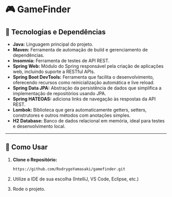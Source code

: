 # 🎮 GameFinder

## 👾 Tecnologias e Dependências

- **Java:** Linguagem principal do projeto.
- **Maven:** Ferramenta de automação de build e gerenciamento de dependências.
- **Insomnia:** Ferramenta de testes de API REST.
- **Spring Web:** Módulo do Spring responsável pela criação de aplicações web, incluindo suporte a RESTful APIs.
- **Spring Boot DevTools:** Ferramenta que facilita o desenvolvimento, oferecendo recursos como reinicialização automática e live reload.
- **Spring Data JPA:** Abstração da persistência de dados que simplifica a implementação de repositórios usando JPA.
- **Spring HATEOAS:** adiciona links de navegação às respostas da API REST.
- **Lombok:** Biblioteca que gera automaticamente getters, setters, construtores e outros métodos com anotações simples.
- **H2 Database:** Banco de dados relacional em memória, ideal para testes e desenvolvimento local.

---

## 🚀 Como Usar

1. **Clone o Repositório:**

   ```bash
   https://github.com/RodrygoYamasaki/gamefinder.git
   ```
2. Utilize a IDE de sua escolha (IntelliJ, VS Code, Eclipse, etc.)
3. Rode o projeto.
